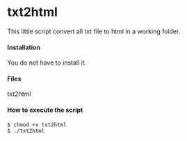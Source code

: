 # txt2html

This little script convert all txt file to html in a working folder.

#### Installation
You do not have to install it.
#### Files
txt2html

#### How to execute the script
```sh
$ chmod +x txt2html
$ ./txt2html
```

